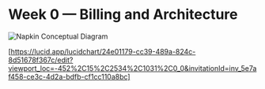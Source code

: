 # Week 0 — Billing and Architecture

![Napkin Conceptual Diagram](https://user-images.githubusercontent.com/95552995/221639629-7cfe257f-f380-45a5-8e94-6b8f225e0c4e.jpg)

[https://lucid.app/lucidchart/24e01179-cc39-489a-824c-8d51678f367c/edit?viewport_loc=-452%2C15%2C2534%2C1031%2C0_0&invitationId=inv_5e7af458-ce3c-4d2a-bdfb-cf1cc110a8bc]

